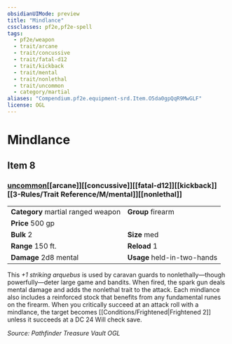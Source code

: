 ```yaml
---
obsidianUIMode: preview
title: "Mindlance"
cssclasses: pf2e,pf2e-spell
tags:
  - pf2e/weapon
  - trait/arcane
  - trait/concussive
  - trait/fatal-d12
  - trait/kickback
  - trait/mental
  - trait/nonlethal
  - trait/uncommon
  - category/martial
aliases: "Compendium.pf2e.equipment-srd.Item.O5da0gpQqR9MwGLF"
license: OGL
---
```

# Mindlance
## Item 8
### [uncommon](uncommon "Uncommon Rarity Trait")[[arcane]][[concussive]][[fatal-d12]][[kickback]][[3-Rules/Trait Reference/M/mental]][[nonlethal]]

|  |  |
| -- | -- |
| **Category** martial ranged weapon | **Group** firearm |
| **Price** 500 gp |  |
| **Bulk** 2 | **Size** med |
|**Range** 150 ft.| **Reload** 1|
| **Damage** 2d8 mental  | **Usage** held-in-two-hands |



This _+1 striking arquebus_ is used by caravan guards to nonlethally—though powerfully—deter large game and bandits. When fired, the spark gun deals mental damage and adds the nonlethal trait to the attack. Each mindlance also includes a reinforced stock that benefits from any fundamental runes on the firearm. When you critically succeed at an attack roll with a mindlance, the target becomes [[Conditions/Frightened|Frightened 2]] unless it succeeds at a DC 24 Will check save.

*Source: Pathfinder Treasure Vault*
*OGL*